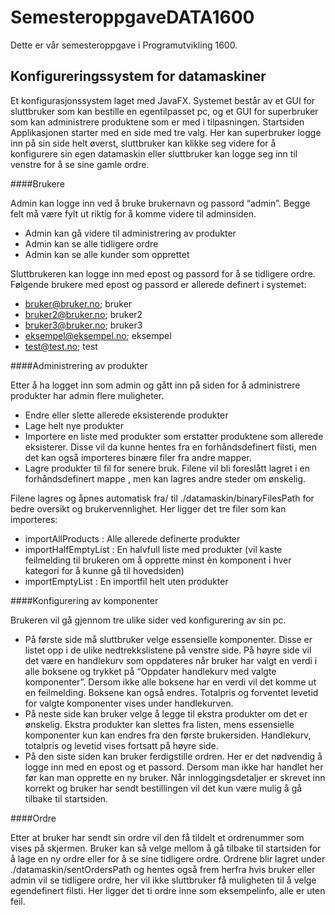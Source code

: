 # SemesteroppgaveDATA1600

Dette er vår semesteroppgave i Programutvikling 1600.

## Konfigureringssystem for datamaskiner
  Et konfigurasjonssystem laget med JavaFX. Systemet består av et GUI for sluttbruker som kan bestille en egentilpasset pc, og et GUI for superbruker som kan administrere produktene som er med i tilpasningen. 
  Startsiden
  Applikasjonen starter med en side med tre valg. Her kan superbruker logge inn på sin side helt øverst, sluttbruker kan klikke seg videre for å konfigurere sin egen datamaskin eller sluttbruker kan logge seg inn til venstre for å se sine gamle ordre.
  
  
  ####Brukere
  
  Admin kan logge inn ved å bruke brukernavn og passord “admin”. Begge felt må være fylt ut riktig for å komme videre til adminsiden.
  - Admin kan gå videre til administrering av produkter
  - Admin kan se alle tidligere ordre
  - Admin kan se alle kunder som opprettet
  
  Sluttbrukeren kan logge inn med epost og passord for å se tidligere ordre. Følgende brukere med epost og passord er allerede definert i systemet:
  - bruker@bruker.no; bruker
  - bruker2@bruker.no; bruker2
  - bruker3@bruker.no; bruker3
  - eksempel@eksempel.no; eksempel
  - test@test.no; test
  
  
  ####Administrering av produkter
  
  Etter å ha logget inn som admin og gått inn på siden for å administrere produkter har admin flere muligheter. 
  - Endre eller slette allerede eksisterende produkter
  - Lage helt nye produkter
  - Importere en liste med produkter som erstatter produktene som allerede eksisterer. Disse vil da kunne hentes fra en forhåndsdefinert filsti, men det kan også importeres binære filer fra andre mapper.
  - Lagre produkter til fil for senere bruk. Filene vil bli foreslått lagret i en forhåndsdefinert mappe , men kan lagres andre steder om ønskelig.
  
  Filene lagres og åpnes automatisk fra/ til ./datamaskin/binaryFilesPath for bedre oversikt og brukervennlighet. Her ligger det tre filer som kan importeres:
  - importAllProducts   	: Alle allerede definerte produkter
  - importHalfEmptyList 	: En halvfull liste med produkter (vil kaste feilmelding til brukeren om å opprette minst èn komponent i hver kategori for å kunne gå til hovedsiden)
  - importEmptyList     	: En importfil helt uten produkter
  
  
  ####Konfigurering av komponenter
  
  Brukeren vil gå gjennom tre ulike sider ved konfigurering av sin pc.
  - På første side må sluttbruker velge essensielle komponenter. Disse er listet opp i de ulike nedtrekkslistene på venstre side. På høyre side vil det være en handlekurv som oppdateres når bruker har valgt en verdi i alle boksene og trykket på “Oppdater handlekurv med valgte komponenter”. Dersom ikke alle boksene har en verdi vil det komme ut en feilmelding. Boksene kan også endres. Totalpris og forventet levetid for valgte komponenter vises under handlekurven.
  - På neste side kan bruker velge å legge til ekstra produkter om det er ønskelig. Ekstra produkter kan slettes fra listen, mens essensielle komponenter kun kan endres fra den første brukersiden. Handlekurv, totalpris og levetid vises fortsatt på høyre side.
  - På den siste siden kan bruker ferdigstille ordren. Her er det nødvendig å logge inn med en epost og et passord. Dersom man ikke har handlet her før kan man opprette en ny bruker. Når innloggingsdetaljer er skrevet inn korrekt og bruker har sendt bestillingen vil det kun være mulig å gå tilbake til startsiden.
  
  
  ####Ordre
  
  Etter at bruker har sendt sin ordre vil den få tildelt et ordrenummer som vises på skjermen. Bruker kan så velge mellom å gå tilbake til startsiden for å lage en ny ordre eller for å se sine tidligere ordre. Ordrene blir lagret under ./datamaskin/sentOrdersPath og hentes også frem herfra hvis bruker eller admin vil se tidligere ordre, her vil ikke sluttbruker få muligheten til å velge egendefinert filsti.
  Her ligger det ti ordre inne som eksempelinfo, alle er uten feil.
